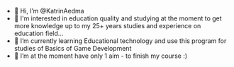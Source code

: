- 👋 Hi, I’m @KatrinAedma
- 👀 I'm interested in education quality and studying at the moment to get more knowledge up to my 25+ years studies and experience on education field...
- 🌱 I’m currently learning Educational technology and use this program for studies of Basics of Game Development
- 💞️ I’m at the moment have only 1 aim - to finish my course :) 
